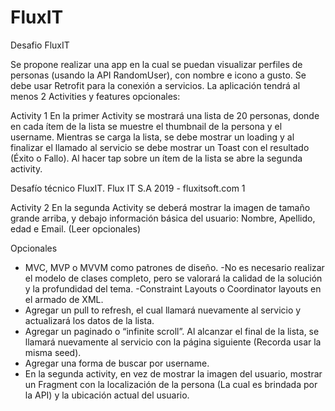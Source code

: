 # FluxIT
Desafio FluxIT

Se propone realizar una app en la cual se puedan visualizar perfiles de
personas (usando la API RandomUser), con nombre e icono a gusto. Se
debe usar Retrofit para la conexión a servicios. La aplicación tendrá al
menos 2 Activities y features opcionales:

Activity 1
En la primer Activity se mostrará una lista de 20 personas, donde en cada
ítem de la lista se muestre el thumbnail de la persona y el username.
Mientras se carga la lista, se debe mostrar un loading y al finalizar el
llamado al servicio se debe mostrar un Toast con el resultado (Éxito o
Fallo). Al hacer tap sobre un ítem de la lista se abre la segunda activity.

Desafío técnico FluxIT. Flux IT S.A 2019 - fluxitsoft.com 1

Activity 2
En la segunda Activity se deberá mostrar la imagen de tamaño grande
arriba, y debajo información básica del usuario: Nombre, Apellido, edad e
Email. (Leer opcionales)

Opcionales
- MVC, MVP o MVVM como patrones de diseño.
-No es necesario realizar el modelo de clases completo, pero se
valorará la calidad de la solución y la profundidad del tema.
-Constraint Layouts o Coordinator layouts en el armado de XML.
- Agregar un pull to refresh, el cual llamará nuevamente al servicio y
actualizará los datos de la lista.
- Agregar un paginado o “infinite scroll”. Al alcanzar el final de la lista,
se llamará nuevamente al servicio con la página siguiente (Recorda usar
la misma seed).
- Agregar una forma de buscar por username.
- En la segunda activity, en vez de mostrar la imagen del usuario,
mostrar un Fragment con la localización de la persona (La cual es
brindada por la API) y la ubicación actual del usuario.
